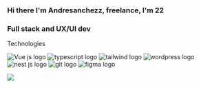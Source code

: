 ### Hi there I'm Andresanchezz, freelance, I'm 22
### Full stack and UX/UI dev

Technologies

<img src="https://www.vectorlogo.zone/logos/vuejs/vuejs-icon.svg" alt="Vue js logo">  <img src="https://www.vectorlogo.zone/logos/typescriptlang/typescriptlang-icon.svg" alt="typescript logo">  <img src="https://www.vectorlogo.zone/logos/tailwindcss/tailwindcss-icon.svg" alt="tailwind logo">  <img src="https://www.vectorlogo.zone/logos/wordpress/wordpress-icon.svg" alt="wordpress logo">  <img src="https://www.vectorlogo.zone/logos/nestjs/nestjs-icon.svg" alt="nest js logo">  <img src="https://www.vectorlogo.zone/logos/git-scm/git-scm-icon.svg" alt="git logo">  <img src="https://www.vectorlogo.zone/logos/figma/figma-icon.svg" alt="figma logo">
 
<img align="left" src="https://github-readme-stats.vercel.app/api?username=andresanchezz&show_icons=true&theme=react" />

